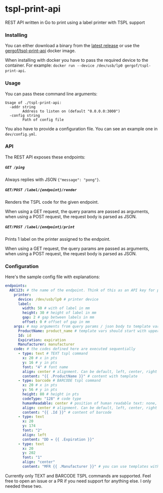 # tspl-print-api
REST API written in Go to print using a label printer with TSPL support



### Installing

You can either download a binary from the [latest release](https://github.com/gergof/tspl-print-api/releases/latest) or use the [gergof/tspl-print-api](...) docker image.

When installing with docker you have to pass the required device to the container. For example: `docker run --device /dev/usb/lp0 gergof/tspl-print-api`.



### Usage

You can pass these command line arguments:

```
Usage of ./tspl-print-api:
  -addr string
    	Address to listen on (default "0.0.0.0:3000")
  -config string
    	Path of config file
```

You also have to provide a configuration file. You can see an example one in `dev/config.yml`.



### API

The REST API exposes these endpoints:

##### `GET /ping`

Always replies with JSON `{"message": "pong"}`.

##### `GET/POST /label/{endpoint}/render`

Renders the TSPL code for the given endpoint.

When using a GET request, the query params are passed as arguments, when using a POST request, the request body is parsed as JSON.

##### `GET/POST /label/{endpoint}/print`

Prints 1 label on the printer assigned to the endpoint.

When using a GET request, the query params are passed as arguments, when using a POST request, the request body is parsed as JSON.



### Configuration

Here's the sample config file with explanations:

```yaml
endpoints:
  ABC123: # the name of the endpoint. Think of this as an API key for public-facing apis
    printer:
      device: /dev/usb/lp0 # printer device
      label:
        width: 50 # with of label in mm
        height: 30 # height of label in mm
        gap: 2 # gap between labels in mm
        offset: 0 # offset of gap in mm
    args: # map arguments from query params / json body to template variables.
      ProductName: product_name # template vars should start with uppercase letter
      Id: id
      Expiration: expiration
      Manufacturer: manufacturer
    code: # the codes defined here are executed sequentially
      - type: text # TEXT tspl command
        x: 20 # x in pts
        y: 16 # y in pts
        font: "4" # font name
        align: center # alignment. Can be default, left, center, right
        content: "{{ .ProductName }}" # content with template
      - type: barcode # BARCODE tspl command
        x: 20 # x in pts
        y: 56 # y in pts
        height: 80 # height in pts
        codeType: "128" # code type
        humanReadable: center # position of human readable text: none, left, center, right
        align: center # alignment. Can be default, left, center, right
        content: "{{ .Id }}" # content of barcode
      - type: text
        x: 20
        y: 174
        font: "2"
        align: left
        content: "DD = {{ .Expiration }}"
      - type: text
        x: 20
        y: 202
        font: "1"
        align: "center"
        content: "MFR {{ .Manufacturer }}" # you can use templates with additional text
```

Currently only TEXT and BARCODE TSPL commands are supported. Feel free to open an issue or a PR if you need support for anything else. I only needed these two.
